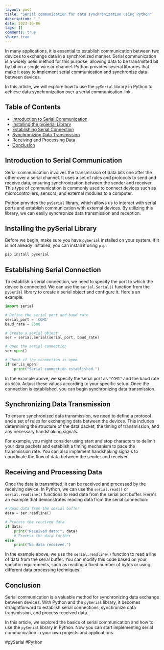 ```yaml
---
layout: post
title: "Serial communication for data synchronization using Python"
description: " "
date: 2023-10-06
tags: []
comments: true
share: true
---
```


In many applications, it is essential to establish communication between two devices to exchange data in a synchronized manner. Serial communication is a widely used method for this purpose, allowing data to be transmitted bit by bit on a single wire or channel. Python provides several libraries that make it easy to implement serial communication and synchronize data between devices.

In this article, we will explore how to use the `pySerial` library in Python to achieve data synchronization over a serial communication link.

## Table of Contents
- [Introduction to Serial Communication](#introduction-to-serial-communication)
- [Installing the pySerial Library](#installing-the-pyserial-library)
- [Establishing Serial Connection](#establishing-serial-connection)
- [Synchronizing Data Transmission](#synchronizing-data-transmission)
- [Receiving and Processing Data](#receiving-and-processing-data)
- [Conclusion](#conclusion)

## Introduction to Serial Communication

Serial communication involves the transmission of data bits one after the other over a serial channel. It uses a set of rules and protocols to send and receive data, ensuring synchronization between the sender and receiver. This type of communication is commonly used to connect devices such as microcontrollers, sensors, and external modules to a computer.

Python provides the `pySerial` library, which allows us to interact with serial ports and establish communication with external devices. By utilizing this library, we can easily synchronize data transmission and reception.

## Installing the pySerial Library

Before we begin, make sure you have `pySerial` installed on your system. If it is not already installed, you can install it using `pip`:

```python
pip install pyserial
```

## Establishing Serial Connection

To establish a serial connection, we need to specify the port to which the device is connected. We can use the `serial.Serial()` function from the `pySerial` library to create a serial object and configure it. Here's an example:

```python
import serial

# Define the serial port and baud rate
serial_port = 'COM1'
baud_rate = 9600

# Create a serial object
ser = serial.Serial(serial_port, baud_rate)

# Open the serial connection
ser.open()

# Check if the connection is open
if ser.is_open:
    print("Serial connection established.")
```

In the example above, we specify the serial port as `"COM1"` and the baud rate as `9600`. Adjust these values according to your specific setup. Once the connection is established, you can begin synchronizing data transmission.

## Synchronizing Data Transmission

To ensure synchronized data transmission, we need to define a protocol and a set of rules for exchanging data between the devices. This includes determining the structure of the data packet, the timing of transmission, and any necessary handshaking signals.

For example, you might consider using start and stop characters to delimit your data packets and establish a timing mechanism to pace the transmission rate. You can also implement handshaking signals to coordinate the flow of data between the sender and receiver.

## Receiving and Processing Data

Once the data is transmitted, it can be received and processed by the receiving device. In Python, we can use the `serial.read()` or `serial.readline()` functions to read data from the serial port buffer. Here's an example that demonstrates reading data from the serial connection:

```python
# Read data from the serial buffer
data = ser.readline()

# Process the received data
if data:
    print("Received data:", data)
    # Process the data further
else:
    print("No data received.")
```

In the example above, we use the `serial.readline()` function to read a line of data from the serial buffer. You can modify this code based on your specific requirements, such as reading a fixed number of bytes or using different data processing techniques.

## Conclusion

Serial communication is a valuable method for synchronizing data exchange between devices. With Python and the `pySerial` library, it becomes straightforward to establish serial connections, synchronize data transmission, and process received data.

In this article, we explored the basics of serial communication and how to use the `pySerial` library in Python. Now you can start implementing serial communication in your own projects and applications.

#pySerial #Python